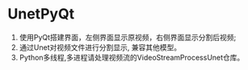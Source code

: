 # UnetPyQt
1. 使用PyQt搭建界面，左侧界面显示原视频，右侧界面显示分割后视频;
2. 通过Unet对视频文件进行分割显示, 兼容其他模型。
3. Python多线程,多进程请处理视频流的VideoStreamProcessUnet仓库。

